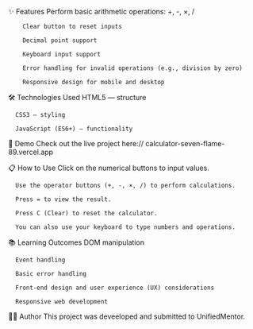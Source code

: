 ✨ Features
        Perform basic arithmetic operations: +, -, ×, /
        
        Clear button to reset inputs
        
        Decimal point support
        
        Keyboard input support
        
        Error handling for invalid operations (e.g., division by zero)
        
        Responsive design for mobile and desktop

🛠️ Technologies Used
      HTML5 — structure
      
      CSS3 — styling
      
      JavaScript (ES6+) — functionality

🚀 Demo
    Check out the live project here:// calculator-seven-flame-89.vercel.app

📋 How to Use
      Click on the numerical buttons to input values.
      
      Use the operator buttons (+, -, ×, /) to perform calculations.
      
      Press = to view the result.
      
      Press C (Clear) to reset the calculator.
      
      You can also use your keyboard to type numbers and operations.
📚 Learning Outcomes
      DOM manipulation
      
      Event handling
      
      Basic error handling
      
      Front-end design and user experience (UX) considerations
      
      Responsive web development

🧑‍💻 Author
This project was deveeloped and submitted to UnifiedMentor.
